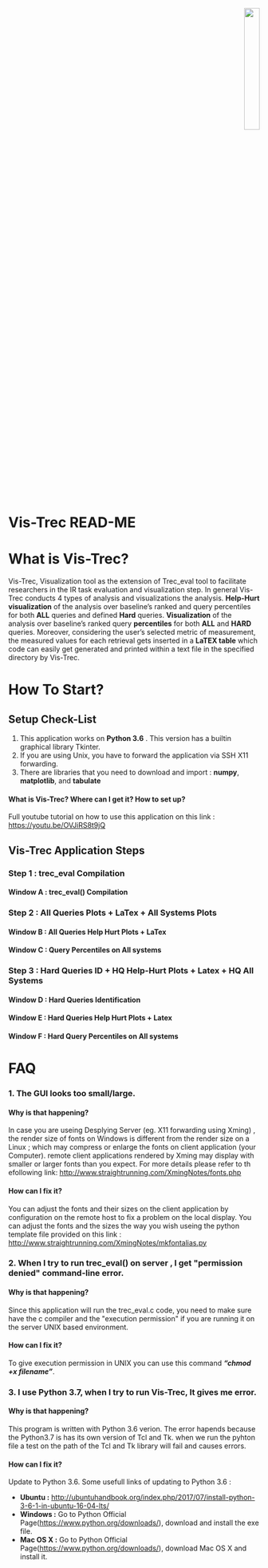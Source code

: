<p align="right">
<img src="https://github.com/mtamannaee/Vis-Trec/blob/master/Images/ls3lab_logo3.png" height="25%" width="25%">
</p>

# Vis-Trec READ-ME
# What is Vis-Trec?
Vis-Trec, Visualization tool as the extension of Trec_eval tool to facilitate researchers in the IR task evaluation and visualization step.
In general Vis-Trec conducts 4 types of analysis and visualizations the analysis.
__Help-Hurt visualization__ of the analysis over baseline’s ranked and query percentiles for both __ALL__ queries and defined __Hard__ queries.
__Visualization__ of the analysis over baseline’s ranked query __percentiles__ for both __ALL__ and __HARD__ queries. 
Moreover, considering the user’s selected metric of measurement, the measured values for each retrieval gets inserted in a __LaTEX table__ which code can easily get generated and printed within a text file in the specified directory by Vis-Trec. 

# How To Start?
## Setup Check-List
1. This application works on __Python 3.6__ . This version has a builtin graphical library Tkinter. 
2. If you are using Unix, you have to forward the application via SSH X11 forwarding. 
3. There are  libraries that you need to download and import :  __numpy__, __matplotlib__, and __tabulate__
#### What is Vis-Trec? Where can I get it? How to set up?
Full youtube tutorial on how to use this application on this link :
https://youtu.be/OVJiRS8t9jQ

## Vis-Trec Application Steps
### Step 1 : trec_eval Compilation 
####  Window A  : trec_eval() Compilation
### Step 2 : All Queries Plots + LaTex + All Systems Plots 
####  Window B  : All Queries Help Hurt Plots + LaTex
####  Window C  : Query Percentiles on All systems
### Step 3 : Hard Queries ID + HQ Help-Hurt Plots + Latex + HQ All Systems
####  Window D  : Hard Queries Identification
####  Window E  : Hard Queries Help Hurt Plots + Latex
####  Window F  : Hard Query Percentiles on All systems


# FAQ
### 1. The GUI looks too small/large.
#### Why is that happening?
In case you are useing Desplying Server (eg. X11 forwarding using Xming) , the render size of  fonts on Windows is different from the render size on a Linux ; which may compress or enlarge the fonts on client application (your Computer). remote client applications rendered by Xming may display with smaller or larger fonts than you expect. 
For more details please refer to th efollowing link: http://www.straightrunning.com/XmingNotes/fonts.php 
#### How can I fix it? 
You can adjust the fonts and their sizes on the client application by configuration on the remote host to fix a problem on the local display. You can adjust the fonts and the sizes the way you wish useing the python template file provided on this link : 
http://www.straightrunning.com/XmingNotes/mkfontalias.py

### 2. When I try to run trec_eval() on server , I get __"permission denied"__ command-line error.
#### Why is that happening?
Since this application will run the trec_eval.c code, you need to make sure have the c compiler and the "execution permission" if you are running it on the server UNIX based environment.
#### How can I fix it?
To give execution permission in UNIX you can use this command ___“chmod +x filename”___.

### 3. I use Python 3.7, when I try to run Vis-Trec, It gives me error.
#### Why is that happening?
This program is written with Python 3.6 verion.  The error hapends because the Python3.7 is has its own version of Tcl and Tk.
when we run the pyhton file a test on the path of the Tcl and Tk library will fail and causes errors.
#### How can I fix it?
Update to Python 3.6. Some usefull links of updating to Python 3.6 :
* __Ubuntu :__ http://ubuntuhandbook.org/index.php/2017/07/install-python-3-6-1-in-ubuntu-16-04-lts/
* __Windows :__ Go to Python Official Page(https://www.python.org/downloads/), download and install the exe file.
* __Mac OS X :__ Go to Python Official Page(https://www.python.org/downloads/), download Mac OS X and install it.

